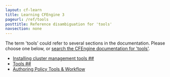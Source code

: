 ```yaml
---
layout: cf-learn
title: Learning CFEngine 3
pageurl: /ref/tools
posttitle: Reference disambiguation for 'tools'
navsection: none
---
```


The term 'tools' could refer to several sections in the documentation. Please choose one below, or
[search the CFEngine documentation for 'tools'](http://docs.cfengine.com/latest/search.html?q=tools).

- [Installing cluster management tools \#\#](http://docs.cfengine.com/latest/enterprise-cfengine-guide-high-availability-installation-guide.html#installing-cluster-management-tools-##)
- [Tools \#\#](http://docs.cfengine.com/latest/guide-additional-resources.html#tools-##)
- [Authoring Policy Tools & Workflow](http://docs.cfengine.com/latest/guide-writing-and-serving-policy-authoring-policy-tools-and-workflow.html#authoring-policy-tools-&-workflow)
